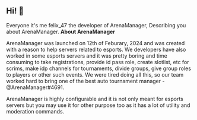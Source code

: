 ## Hi! 👋 

Everyone it's me felix_47 the developer of ArenaManager, Describing you about ArenaManager.
**About ArenaManager**

ArenaManager was launched on 12th of Feburary, 2024 and was created with a reason to help servers related to esports. We developers have also worked in some esports servers and it was pretty boring and time consuming to take registrations, provide id pass role, create slotlist, etc for scrims, make idp channels for tournaments, divide groups, give group roles to players or other such events. We were tired doing all this, so our team worked hard to bring one of the best auto tournament manager - @ArenaManager#4691.

ArenaManager is highly configurable and it is not only meant for esports servers but you may use it for other purpose too as it has a lot of utility and moderation commands.



<!--
**arenamanager/arenamanager** is a ✨ _special_ ✨ repository because its `README.md` (this file) appears on your GitHub profile.

Here are some ideas to get you started:

- 🔭 I’m currently working on ...
- 🌱 I’m currently learning ...
- 👯 I’m looking to collaborate on ...
- 🤔 I’m looking for help with ...
- 💬 Ask me about ...
- 📫 How to reach me: ...
- 😄 Pronouns: ...
- ⚡ Fun fact: ...
-->
